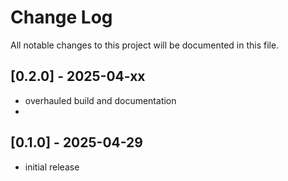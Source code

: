 # Change Log


All notable changes to this project will be documented in this file.



## [0.2.0] - 2025-04-xx

- overhauled build and documentation
- 


## [0.1.0] - 2025-04-29

- initial release
